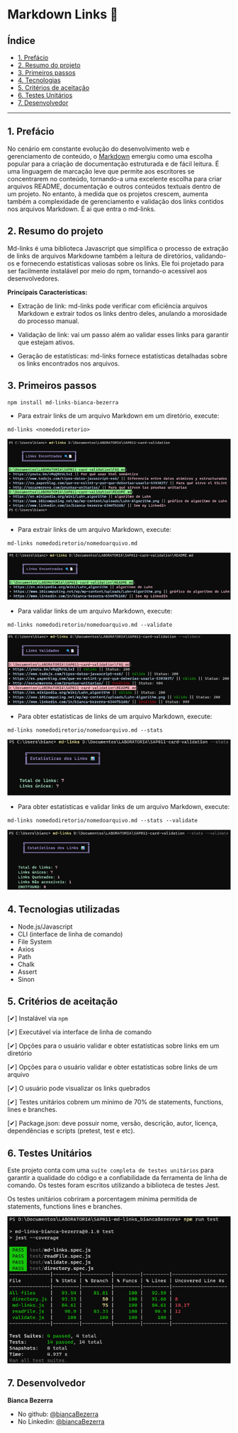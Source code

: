 # Markdown Links 🤖

## Índice

- [1. Prefácio](#1-prefácio)
- [2. Resumo do projeto](#2-resumo-do-projeto)
- [3. Primeiros passos](#3-primeiros-passos)
- [4. Tecnologias](#4-tecnologias-utilizadas)
- [5. Critérios de aceitação](#5-critérios-de-aceitação)
- [6. Testes Unitários](#6-testes-unitarios)
- [7. Desenvolvedor](#7-desenvolvedor)

---

## 1. Prefácio

No cenário em constante evolução do desenvolvimento web e gerenciamento de conteúdo, o [Markdown](https://pt.wikipedia.org/wiki/Markdown) emergiu como uma escolha popular para a criação de documentação estruturada e de fácil leitura. É uma linguagem de marcação leve que permite aos escritores se concentrarem no conteúdo, tornando-a uma excelente escolha para criar arquivos README, documentação e outros conteúdos textuais dentro de um projeto. No entanto, à medida que os projetos crescem, aumenta também a complexidade de gerenciamento e validação dos links contidos nos arquivos Markdown. É aí que entra o md-links.


## 2. Resumo do projeto

Md-links é uma biblioteca Javascript que simplifica o processo de extração de links de arquivos Markdowne também a leitura de diretórios, validando-os e fornecendo estatísticas valiosas sobre os links. Ele foi projetado para ser facilmente instalável por meio do npm, tornando-o acessível aos desenvolvedores.

**Principais Características:**

- Extração de link: md-links pode verificar com eficiência arquivos Markdown e extrair todos os links dentro deles, anulando a morosidade do processo manual.

- Validação de link: vai um passo além ao validar esses links para garantir que estejam ativos.

- Geração de estatísticas: md-links fornece estatísticas detalhadas sobre os links encontrados nos arquivos.

## 3. Primeiros passos

```
npm install md-links-bianca-bezerra
```

- Para extrair links de um arquivo Markdown em um diretório, execute:

```
md-links <nomedodiretorio>
```
<img src='./assets/directory.png'>



- Para extrair links de um arquivo Markdown, execute:

```
md-links nomedodiretorio/nomedoarquivo.md
```
<img src='./assets/file.png'>

- Para validar links de um arquivo Markdown, execute:
```
md-links nomedodiretorio/nomedoarquivo.md --validate
```
<img src='./assets/validate.png'>

- Para obter estatísticas de links de um arquivo Markdown, execute:
```
md-links nomedodiretorio/nomedoarquivo.md --stats
```
<img src='./assets/stats.png'>

- Para obter estatísticas e validar links de um arquivo Markdown, execute:
```
md-links nomedodiretorio/nomedoarquivo.md --stats --validate
```
<img src='./assets/statsAndValidate.png'>


## 4. Tecnologias utilizadas

- Node.js/Javascript
- CLI (interface de linha de comando)
- File System
- Axios
- Path
- Chalk
- Assert
- Sinon

## 5. Critérios de aceitação

[✔] Instalável via ``` npm ```

[✔] Executável via interface de linha de comando

[✔] Opções para o usuário validar e obter estatísticas sobre links em um diretório

[✔] Opções para o usuário validar e obter estatísticas sobre links de um arquivo

[✔] O usuário pode visualizar os links quebrados

[✔] Testes unitários cobrem um mínimo de 70% de statements, functions, lines e branches.

[✔] Package.json: deve possuir nome, versão, descrição, autor, licença, dependências e scripts (pretest, test e etc).

## 6. Testes Unitários

Este projeto conta com uma `suíte completa de testes unitários` para garantir a qualidade do código e a confiabilidade da ferramenta de linha de comando. Os testes foram escritos utilizando a biblioteca de testes Jest.

Os testes unitários cobriram a porcentagem mínima permitida de statements, functions lines e branches.

<img src='./assets/units.png'>

## 7. Desenvolvedor

**Bianca Bezerra**
- No github: [@biancaBezerra](https://github.com/biancaBezerra)
- No Linkedin: [@biancaBezerra](https://www.linkedin.com/in/bianca-bezerra-63447b160/)
